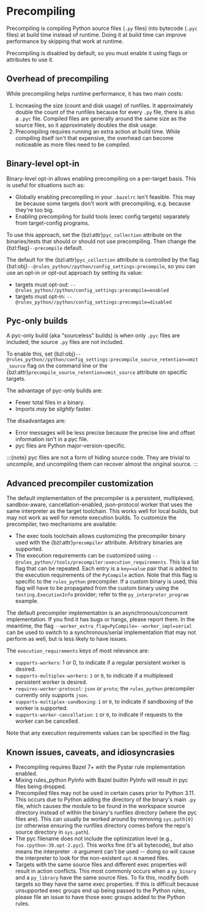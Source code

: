 # Precompiling

Precompiling is compiling Python source files (`.py` files) into bytecode
(`.pyc` files) at build time instead of runtime. Doing it at build time can
improve performance by skipping that work at runtime.

Precompiling is disabled by default, so you must enable it using flags or
attributes to use it.

## Overhead of precompiling

While precompiling helps runtime performance, it has two main costs:
1. Increasing the size (count and disk usage) of runfiles. It approximately
   double the count of the runfiles because for every `.py` file, there is also
   a `.pyc` file. Compiled files are generally around the same size as the
   source files, so it approximately doubles the disk usage.
2. Precompiling requires running an extra action at build time. While
   compiling itself isn't that expensive, the overhead can become noticeable
   as more files need to be compiled.

## Binary-level opt-in

Binary-level opt-in allows enabling precompiling on a per-target basis. This is
useful for situations such as:

* Globally enabling precompiling in your `.bazelrc` isn't feasible. This may
  be because some targets don't work with precompiling, e.g. because they're too
  big.
* Enabling precompiling for build tools (exec config targets) separately from
  target-config programs.

To use this approach, set the {bzl:attr}`pyc_collection` attribute on the
binaries/tests that should or should not use precompiling. Then change the
{bzl:flag}`--precompile` default.

The default for the {bzl:attr}`pyc_collection` attribute is controlled by the flag
{bzl:obj}`--@rules_python//python/config_settings:precompile`, so you
can use an opt-in or opt-out approach by setting its value:
* targets must opt-out: `--@rules_python//python/config_settings:precompile=enabled`
* targets must opt-in: `--@rules_python//python/config_settings:precompile=disabled`

## Pyc-only builds

A pyc-only build (aka "sourceless" builds) is when only `.pyc` files are
included; the source `.py` files are not included.

To enable this, set
{bzl:obj}`--@rules_python//python/config_settings:precompile_source_retention=omit_source`
flag on the command line or the {bzl:attr}`precompile_source_retention=omit_source`
attribute on specific targets.

The advantage of pyc-only builds are:
* Fewer total files in a binary.
* Imports _may_ be _slightly_ faster.

The disadvantages are:
* Error messages will be less precise because the precise line and offset
  information isn't in a pyc file.
* pyc files are Python major-version-specific.

:::{note}
pyc files are not a form of hiding source code. They are trivial to uncompile,
and uncompiling them can recover almost the original source.
:::

## Advanced precompiler customization

The default implementation of the precompiler is a persistent, multiplexed,
sandbox-aware, cancellation-enabled, json-protocol worker that uses the same
interpreter as the target toolchain. This works well for local builds, but may
not work as well for remote execution builds. To customize the precompiler, two
mechanisms are available:

* The exec tools toolchain allows customizing the precompiler binary used with
  the {bzl:attr}`precompiler` attribute. Arbitrary binaries are supported.
* The execution requirements can be customized using
  `--@rules_python//tools/precompiler:execution_requirements`. This is a list
  flag that can be repeated. Each entry is a `key=value` pair that is added to the
  execution requirements of the `PyCompile` action. Note that this flag
  is specific to the `rules_python` precompiler. If a custom binary is used,
  this flag will have to be propagated from the custom binary using the
  `testing.ExecutionInfo` provider; refer to the `py_interpreter_program` example.

The default precompiler implementation is an asynchronous/concurrent
implementation. If you find it has bugs or hangs, please report them. In the
meantime, the flag `--worker_extra_flag=PyCompile=--worker_impl=serial` can
be used to switch to a synchronous/serial implementation that may not perform
as well, but is less likely to have issues.

The `execution_requirements` keys of most relevance are:
* `supports-workers`: 1 or 0, to indicate if a regular persistent worker is
  desired.
* `supports-multiplex-workers`: `1` or `0`, to indicate if a multiplexed persistent
  worker is desired.
* `requires-worker-protocol`: `json` or `proto`; the `rules_python` precompiler
  currently only supports `json`.
* `supports-multiplex-sandboxing`: `1` or `0`, to indicate if sandboxing of the
  worker is supported.
* `supports-worker-cancellation`: `1` or `0`, to indicate if requests to the worker
  can be cancelled.

Note that any execution requirements values can be specified in the flag.

## Known issues, caveats, and idiosyncrasies

* Precompiling requires Bazel 7+ with the Pystar rule implementation enabled.
* Mixing rules_python PyInfo with Bazel builtin PyInfo will result in pyc files
  being dropped.
* Precompiled files may not be used in certain cases prior to Python 3.11. This
  occurs due to Python adding the directory of the binary's main `.py` file, which
  causes the module to be found in the workspace source directory instead of
  within the binary's runfiles directory (where the pyc files are). This can
  usually be worked around by removing `sys.path[0]` (or otherwise ensuring the
  runfiles directory comes before the repo's source directory in `sys.path`).
* The pyc filename does not include the optimization level (e.g.,
  `foo.cpython-39.opt-2.pyc`). This works fine (it's all bytecode), but also
  means the interpreter `-O` argument can't be used -- doing so will cause the
  interpreter to look for the non-existent `opt-N` named files.
* Targets with the same source files and different exec properties will result
  in action conflicts. This most commonly occurs when a `py_binary` and
  a `py_library` have the same source files. To fix this, modify both targets so
  they have the same exec properties. If this is difficult because unsupported
  exec groups end up being passed to the Python rules, please file an issue
  to have those exec groups added to the Python rules.
